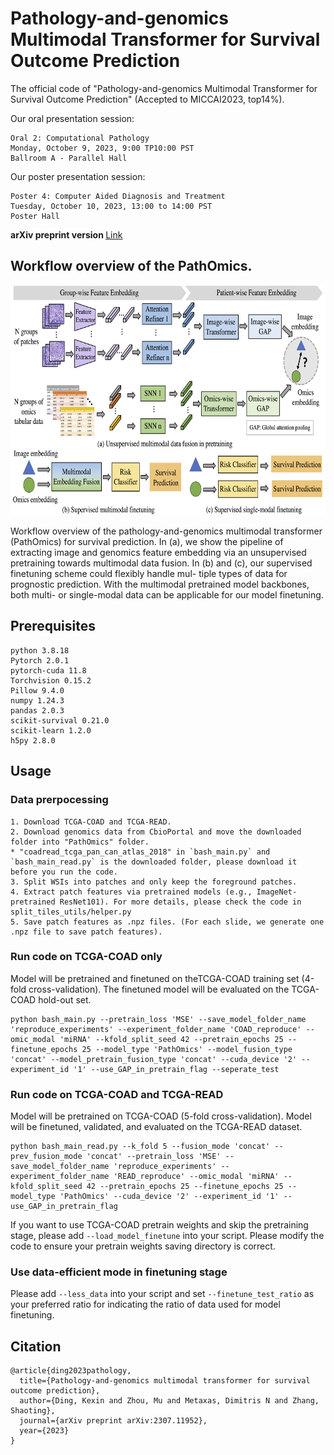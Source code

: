 # Pathology-and-genomics Multimodal Transformer for Survival Outcome Prediction
The official code of "Pathology-and-genomics Multimodal Transformer for Survival Outcome Prediction" (Accepted to MICCAI2023, top14%).

Our oral presentation session:
```
Oral 2: Computational Pathology 
Monday, October 9, 2023, 9:00 TP10:00 PST
Ballroom A - Parallel Hall
```
Our poster presentation session:
```
Poster 4: Computer Aided Diagnosis and Treatment
Tuesday, October 10, 2023, 13:00 to 14:00 PST
Poster Hall
```
<b> arXiv preprint version </b> [Link](http://arxiv.org/abs/2307.11952)

## Workflow overview of the PathOmics.
<p align="center">
  <img src="https://github.com/Cassie07/PathOmics/blob/main/Figures/Figure1.png" width="674.1" height="368.3" title="Figure1">
</p>

Workflow overview of the pathology-and-genomics multimodal transformer (PathOmics) for survival prediction. In (a), we show the pipeline of extracting image and genomics feature embedding via an unsupervised pretraining towards multimodal data fusion. In (b) and (c), our supervised finetuning scheme could flexibly handle mul- tiple types of data for prognostic prediction. With the multimodal pretrained model backbones, both multi- or single-modal data can be applicable for our model finetuning.

## Prerequisites
```
python 3.8.18
Pytorch 2.0.1
pytorch-cuda 11.8
Torchvision 0.15.2
Pillow 9.4.0
numpy 1.24.3
pandas 2.0.3
scikit-survival 0.21.0 
scikit-learn 1.2.0
h5py 2.8.0
```
## Usage
### Data prerpocessing
```
1. Download TCGA-COAD and TCGA-READ.
2. Download genomics data from CbioPortal and move the downloaded folder into "PathOmics" folder.
* "coadread_tcga_pan_can_atlas_2018" in `bash_main.py` and `bash_main_read.py` is the downloaded folder, please download it before you run the code.
3. Split WSIs into patches and only keep the foreground patches.
4. Extract patch features via pretrained models (e.g., ImageNet-pretrained ResNet101). For more details, please check the code in split_tiles_utils/helper.py
5. Save patch features as .npz files. (For each slide, we generate one .npz file to save patch features).
```

### Run code on TCGA-COAD only
Model will be pretrained and finetuned on theTCGA-COAD training set (4-fold cross-validation).
The finetuned model will be evaluated on the TCGA-COAD hold-out set.

```
python bash_main.py --pretrain_loss 'MSE' --save_model_folder_name 'reproduce_experiments' --experiment_folder_name 'COAD_reproduce' --omic_modal 'miRNA' --kfold_split_seed 42 --pretrain_epochs 25 --finetune_epochs 25 --model_type 'PathOmics' --model_fusion_type 'concat' --model_pretrain_fusion_type 'concat' --cuda_device '2' --experiment_id '1' --use_GAP_in_pretrain_flag --seperate_test
```
### Run code on TCGA-COAD and TCGA-READ
Model will be pretrained on TCGA-COAD (5-fold cross-validation).
Model will be finetuned, validated, and evaluated on the TCGA-READ dataset.

```
python bash_main_read.py --k_fold 5 --fusion_mode 'concat' --prev_fusion_mode 'concat' --pretrain_loss 'MSE' --save_model_folder_name 'reproduce_experiments' --experiment_folder_name 'READ_reproduce' --omic_modal 'miRNA' --kfold_split_seed 42 --pretrain_epochs 25 --finetune_epochs 25 --model_type 'PathOmics' --cuda_device '2' --experiment_id '1' --use_GAP_in_pretrain_flag
```

If you want to use TCGA-COAD pretrain weights and skip the pretraining stage, please add `--load_model_finetune` into your script.
Please modify the code to ensure your pretrain weights saving directory is correct.

### Use data-efficient mode in finetuning stage
Please add `--less_data` into your script and set `--finetune_test_ratio` as your preferred ratio for indicating the ratio of data used for model finetuning.


## Citation
```
@article{ding2023pathology,
  title={Pathology-and-genomics multimodal transformer for survival outcome prediction},
  author={Ding, Kexin and Zhou, Mu and Metaxas, Dimitris N and Zhang, Shaoting},
  journal={arXiv preprint arXiv:2307.11952},
  year={2023}
}
```
